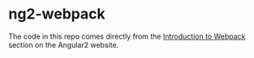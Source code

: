 # ng2-webpack

The code in this repo comes directly from the [Introduction to Webpack](https://angular.io/docs/ts/latest/guide/webpack.html) section on the Angular2 website.
